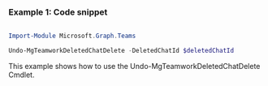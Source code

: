 ### Example 1: Code snippet

```powershell

Import-Module Microsoft.Graph.Teams

Undo-MgTeamworkDeletedChatDelete -DeletedChatId $deletedChatId

```
This example shows how to use the Undo-MgTeamworkDeletedChatDelete Cmdlet.

